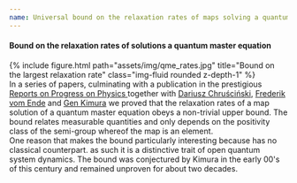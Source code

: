 ```yaml
---
name: Universal bound on the relaxation rates of maps solving a quantum master equation.
---
```

<h4> 
Bound on the relaxation rates of solutions a quantum master equation
</h4>

<div class="row">
<div class="col-sm-6 mt-6 mt-md-0">
{% include figure.html path="assets/img/qme_rates.jpg" title="Bound on the largest relaxation rate" class="img-fluid rounded z-depth-1" %}
 </div>
    <div class="col-sm-6 mt-3 mt-md-0">
In a series of papers, culminating with a publication in the prestigious <a href="http://doi.org/10.1088/1361-6633/ae075f">Reports on Progress on Physics </a> together with <a href="https://fizyka.umk.pl/~darch/">Dariusz Chruściński</a>,  <a href="https://scholar.google.com/citations?user=RhPkf50AAAAJ&hl=de">Frederik vom Ende</a> and <a href="https://qsys.se.shibaura-it.ac.jp/kimura/index_en.html">Gen Kimura</a> we proved that the relaxation rates of a map solution of a quantum master equation obeys a non-trivial upper bound. The bound relates measurable quantities and only depends on the positivity class of the semi-group whereof the map is an element. 
    </div>
</div>
<div class="caption">
One reason that makes the bound particularly interesting because has no classical counterpart. as such it is a distinctive trait of open quantum system dynamics. The bound was conjectured by Kimura in the early 00's of this century and remained unproven for about two decades.
 </div>

